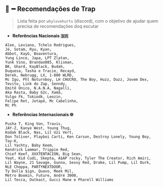 ## 🎼╺╸Recomendações de Trap
> Lista feita por `whylovehurts` (discord), com o objetivo de ajudar quem precisa de recomendações doq escutar

- __Referências Nacionais 🇧🇷__
```
Alee, Leviano, Tchelo Rodrigues,
Jé, Sotam, Ryu, Kyan,
Abbot, KayG, Boaventura,
Yung Lince, Japa, LPT Zlatan,
Yunk Vino, Brandao085, Klisman,
BK, Ghard, KayBlack, Budah,
Duquesa, Tasha e Tracie, Recayd,
Derek, Nebrugg, LX, 1-800 WLRD,
Mc Igu, Phl Noturnboy, LH CHUCRO, The Boy, Huzz, Duzz, Jovem Dex,
Tevito, Link do Zap, Senndy,
Emitê Único, N.A.N.A, Nagalli,
Aka Rasta, Baby G2c, Xamã,
Vulgo Fk, Tokiodk, Leozin,
Felipe Ret, Jotapê, Mc Cabelinho,
Mc Ph
```

- __Referências Internacionais 🌐__
```
Pusha T, King Von, Travis, 
JAY-Z, Kanye West, Young Thug, 
Kodak Black, Nas, Lil Uzi Vert, 
Don Toliver, Playboi Carti, Ken Carson, Destroy Lonely, Young Boy, Tay-K, 
Lil Yachty, Baby Keem, 
Kendrick Lammar, Trippie Red, 
Chief Keef, XXXTENTACION, Big Sean, 
Yeat, Kid Cudi, Skepta, A$AP rocky, Tyler The Creator, Rich Amiri, 
Lil Wayne, 21 Savage, Gunna, Sexxy Red, Drake, Lil Pump, Lil Durk, 
NLE Choppa, PARTYNEXTDOOR, 
Ty Dolla $ign, Quavo, Meek Mil, 
Metro Boomin, Future, André 3000, 
Lil Tecca, Outkast, Gucci Mane e Pharell Williams
```
